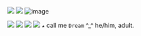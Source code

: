 ![](https://camo.githubusercontent.com/71934cfbfc803a11ba102876aeba05d670f5b5ca45ef52bd8c1d5f33b2d13c2c/68747470733a2f2f63646e2e646973636f72646170702e636f6d2f6174746163686d656e74732f313032333131303630363237363030313739322f313035313133363135333335343531343538322f70726f6e6f756e735f312e706e67) ![](https://camo.githubusercontent.com/71934cfbfc803a11ba102876aeba05d670f5b5ca45ef52bd8c1d5f33b2d13c2c/68747470733a2f2f63646e2e646973636f72646170702e636f6d2f6174746163686d656e74732f313032333131303630363237363030313739322f313035313133363135333335343531343538322f70726f6e6f756e735f312e706e67)   ![image](https://user-images.githubusercontent.com/120639690/209561922-40ef826f-a25f-498b-9250-ebaea0d88c38.png)

![](https://camo.githubusercontent.com/71934cfbfc803a11ba102876aeba05d670f5b5ca45ef52bd8c1d5f33b2d13c2c/68747470733a2f2f63646e2e646973636f72646170702e636f6d2f6174746163686d656e74732f313032333131303630363237363030313739322f313035313133363135333335343531343538322f70726f6e6f756e735f312e706e67) ![](https://camo.githubusercontent.com/71934cfbfc803a11ba102876aeba05d670f5b5ca45ef52bd8c1d5f33b2d13c2c/68747470733a2f2f63646e2e646973636f72646170702e636f6d2f6174746163686d656e74732f313032333131303630363237363030313739322f313035313133363135333335343531343538322f70726f6e6f756e735f312e706e67) ![](https://camo.githubusercontent.com/71934cfbfc803a11ba102876aeba05d670f5b5ca45ef52bd8c1d5f33b2d13c2c/68747470733a2f2f63646e2e646973636f72646170702e636f6d2f6174746163686d656e74732f313032333131303630363237363030313739322f313035313133363135333335343531343538322f70726f6e6f756e735f312e706e67) ![](https://i.imgur.com/ryvica6.gif) `★`  call me `Dream` ^_^ he/him, adult.





                              
